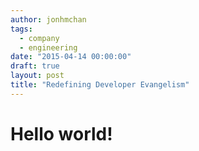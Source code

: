 ```yaml
--- 
author: jonhmchan
tags: 
  - company
  - engineering
date: "2015-04-14 00:00:00"
draft: true
layout: post
title: "Redefining Developer Evangelism"
---
```


# Hello world!